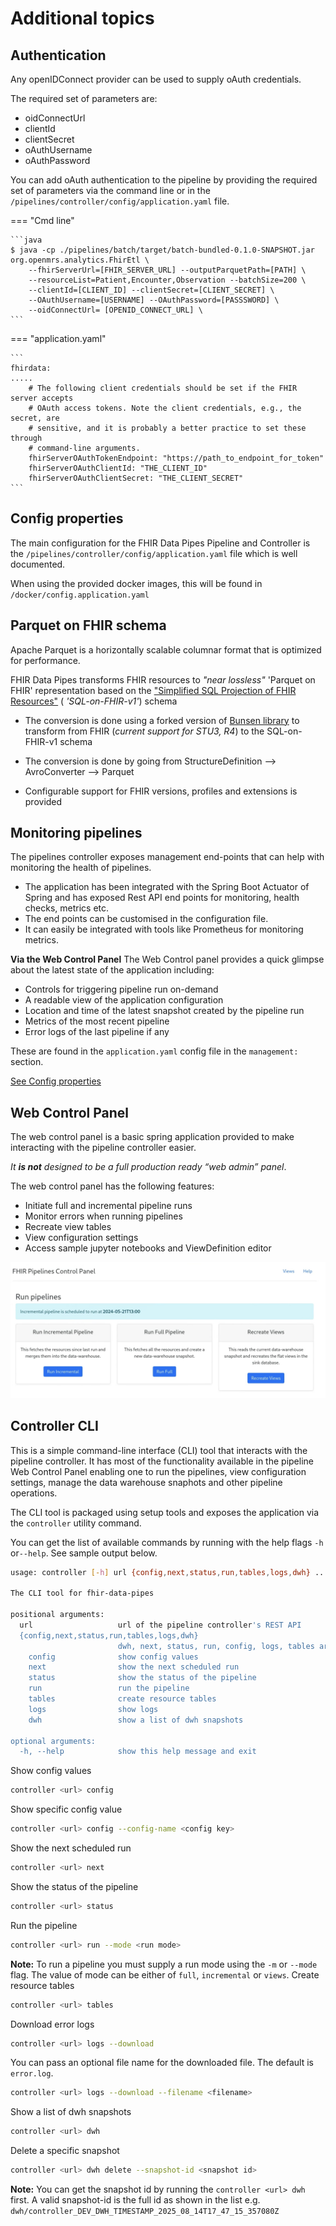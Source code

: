# Additional topics

## Authentication

Any openIDConnect provider can be used to supply oAuth credentials.

The required set of parameters are:

- oidConnectUrl
- clientId
- clientSecret
- oAuthUsername
- oAuthPassword

You can add oAuth authentication to the pipeline by providing the required set
of parameters via the command line or in the
`/pipelines/controller/config/application.yaml` file.

<!-- prettier-ignore-start -->
=== "Cmd line"

    ```java
    $ java -cp ./pipelines/batch/target/batch-bundled-0.1.0-SNAPSHOT.jar org.openmrs.analytics.FhirEtl \
        --fhirServerUrl=[FHIR_SERVER_URL] --outputParquetPath=[PATH] \
        --resourceList=Patient,Encounter,Observation --batchSize=200 \
        --clientId=[CLIENT_ID] --clientSecret=[CLIENT_SECRET] \
        --OAuthUsername=[USERNAME] --OAuthPassword=[PASSSWORD] \
        --oidConnectUrl= [OPENID_CONNECT_URL] \
    ```
=== "application.yaml"

    ```
    fhirdata:
    .....
        # The following client credentials should be set if the FHIR server accepts
        # OAuth access tokens. Note the client credentials, e.g., the secret, are
        # sensitive, and it is probably a better practice to set these through
        # command-line arguments.
        fhirServerOAuthTokenEndpoint: "https://path_to_endpoint_for_token"
        fhirServerOAuthClientId: "THE_CLIENT_ID"
        fhirServerOAuthClientSecret: "THE_CLIENT_SECRET"
    ```
<!-- prettier-ignore-end -->

## Config properties

The main configuration for the FHIR Data Pipes Pipeline and Controller is the
`/pipelines/controller/config/application.yaml` file which is well documented.

When using the provided docker images, this will be found in
`/docker/config.application.yaml`

## Parquet on FHIR schema

Apache Parquet is a horizontally scalable columnar format that is optimized for
performance.

FHIR Data Pipes transforms FHIR resources to _"near lossless"_ 'Parquet on FHIR'
representation based on the
["Simplified SQL Projection of FHIR Resources"](https://github.com/google/fhir-data-pipes/blob/master/doc/schema.md)
( _'SQL-on-FHIR-v1'_) schema

- The conversion is done using a forked version of
  [Bunsen library](https://github.com/google/fhir-data-pipes/tree/master/bunsen)
  to transform from FHIR (_current support for STU3, R4_) to the SQL-on-FHIR-v1
  schema

- The conversion is done by going from StructureDefinition --> AvroConverter -->
  Parquet

- Configurable support for FHIR versions, profiles and extensions is provided

## Monitoring pipelines

The pipelines controller exposes management end-points that can help with
monitoring the health of pipelines.

- The application has been integrated with the Spring Boot Actuator of Spring
  and has exposed Rest API end points for monitoring, health checks, metrics
  etc.
- The end points can be customised in the configuration file.
- It can easily be integrated with tools like Prometheus for monitoring metrics.

**Via the Web Control Panel** The Web Control panel provides a quick glimpse
about the latest state of the application including:

- Controls for triggering pipeline run on-demand
- A readable view of the application configuration
- Location and time of the latest snapshot created by the pipeline run
- Metrics of the most recent pipeline
- Error logs of the last pipeline if any

These are found in the `application.yaml` config file in the `management:`
section.

[See Config properties](#config-properties)

## Web Control Panel

The web control panel is a basic spring application provided to make interacting
with the pipeline controller easier.

_It **is not** designed to be a full production ready “web admin” panel_.

The web control panel has the following features:

- Initiate full and incremental pipeline runs
- Monitor errors when running pipelines
- Recreate view tables
- View configuration settings
- Access sample jupyter notebooks and ViewDefinition editor

![Web Control Panel](images/pipelines_control_panel.png)

## Controller CLI

This is a simple command-line interface (CLI) tool that interacts with the
pipeline controller. It has most of the functionality available in the pipeline
Web Control Panel enabling one to run the pipelines, view configuration
settings, manage the data warehouse snaphots and other pipeline operations.

The CLI tool is packaged using setup tools and exposes the application via the
`controller` utility command.

You can get the list of available commands by running with the help flags `-h`
or`--help`. See sample output below.

```sh
usage: controller [-h] url {config,next,status,run,tables,logs,dwh} ...

The CLI tool for fhir-data-pipes

positional arguments:
  url                   url of the pipeline controller's REST API
  {config,next,status,run,tables,logs,dwh}
                        dwh, next, status, run, config, logs, tables are the available commands.
    config              show config values
    next                show the next scheduled run
    status              show the status of the pipeline
    run                 run the pipeline
    tables              create resource tables
    logs                show logs
    dwh                 show a list of dwh snapshots

optional arguments:
  -h, --help            show this help message and exit
```

Show config values

```sh
controller <url> config
```

Show specific config value

```sh
controller <url> config --config-name <config key>
```

Show the next scheduled run

```sh
controller <url> next
```

Show the status of the pipeline

```sh
controller <url> status
```

Run the pipeline

```sh
controller <url> run --mode <run mode>
```

**Note:** To run a pipeline you must supply a run mode using the `-m` or
`--mode` flag. The value of mode can be either of `full`, `incremental` or
`views`. Create resource tables

```sh
controller <url> tables
```

Download error logs

```sh
controller <url> logs --download
```

You can pass an optional file name for the downloaded file. The default is
`error.log`.

```sh
controller <url> logs --download --filename <filename>
```

Show a list of dwh snapshots

```sh
controller <url> dwh
```

Delete a specific snapshot

```sh
controller <url> dwh delete --snapshot-id <snapshot id>
```

**Note:** You can get the snapshot id by running the `controller <url> dwh`
first. A valid snapshot-id is the full id as shown in the list e.g.
`dwh/controller_DEV_DWH_TIMESTAMP_2025_08_14T17_47_15_357080Z`
